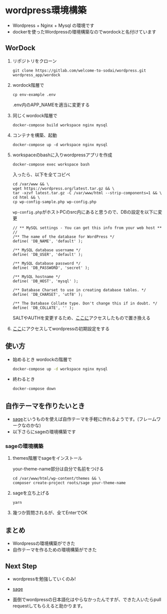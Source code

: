 # wordpress環境構築

- Wordpress + Nginx + Mysql の環境です
- dockerを使ったWordpressの環境構築なのでwordockと名付けています



## WorDock

1. リポジトリをクローン

   ```
   git clone https://gitlab.com/welcome-to-sodai/wordpress.git wordpress_app/wordock
   ```

2. wordock階層で

   ```
   cp env-example .env
   ```
   .env内のAPP_NAMEを適当に変更する

3. 同じくwordock階層で

   ```
   docker-compose build workspace nginx mysql
   ```

4. コンテナを構築、起動

   ```
   docker-compose up -d workspace nginx mysql
   ```

5. workspaceのbashに入りwordpressアプリを作成

   `docker-compose exec workspace bash`

   入ったら、以下を全てコピペ

   ```
   cd /var/www && \
   wget https://wordpress.org/latest.tar.gz && \
   tar -xzvf latest.tar.gz -C /var/www/html --strip-components=1 && \
   cd html && \
   cp wp-config-sample.php wp-config.php
   ```

   `wp-config.php`がホストPCのsrc内にあると思うので、DBの設定を以下に変更

   ```
   // ** MySQL settings - You can get this info from your web host ** //
   /** The name of the database for WordPress */
   define( 'DB_NAME', 'default' );
   
   /** MySQL database username */
   define( 'DB_USER', 'default' );
   
   /** MySQL database password */
   define( 'DB_PASSWORD', 'secret' );
   
   /** MySQL hostname */
   define( 'DB_HOST', 'mysql' );
   
   /** Database Charset to use in creating database tables. */
   define( 'DB_CHARSET', 'utf8' );
   
   /** The Database Collate type. Don't change this if in doubt. */
   define( 'DB_COLLATE', '' );
   ```

   SALTやAUTHを変更するため、[ここに](https://api.wordpress.org/secret-key/1.1/salt/)アクセスしたもので置き換える

6. [ここ](http://localhost/wp-admin/install.php)にアクセスしてwordpressの初期設定をする

## 使い方

- 始めるとき wordockの階層で
   ```bash
   docker-compose up -d workspace nginx mysql
   ```
- 終わるとき
   ```bash
   docker-compose down
   ```



## 自作テーマを作りたいとき

- [sage](https://roots.io/sage/)というものを使えば自作テーマを手軽に作れるようです。(フレームワークなのかな)
- 以下さらにsageの環境構築です

### sageの環境構築

1. themes階層でsageをインストール

   your-theme-name部分は自分で名前をつける

   ```
   cd /var/www/html/wp-content/themes && \
   composer create-project roots/sage your-theme-name
   ```

2. sageを立ち上げる

   `yarn`

3. 幾つか質問されるが、全てEnterでOK

## まとめ

- Wordpressの環境構築ができた
- 自作テーマを作るための環境構築ができた

## Next Step

- wordpressを勉強していくのみ!

- [sage](https://roots.io/docs/sage/9.x/installation/#browsersync-configuration)

- 面倒でwordpressの日本語化はやらなかったんですが、できた人いたらpull requestしてもらえると助かります。

  

   
